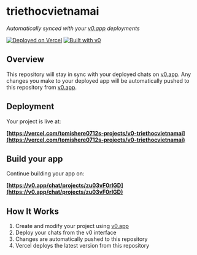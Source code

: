 # triethocvietnamai

*Automatically synced with your [v0.app](https://v0.app) deployments*

[![Deployed on Vercel](https://img.shields.io/badge/Deployed%20on-Vercel-black?style=for-the-badge&logo=vercel)](https://vercel.com/tomishere0712s-projects/v0-triethocvietnamai)
[![Built with v0](https://img.shields.io/badge/Built%20with-v0.app-black?style=for-the-badge)](https://v0.app/chat/projects/zu03vF0rIGD)

## Overview

This repository will stay in sync with your deployed chats on [v0.app](https://v0.app).
Any changes you make to your deployed app will be automatically pushed to this repository from [v0.app](https://v0.app).

## Deployment

Your project is live at:

**[https://vercel.com/tomishere0712s-projects/v0-triethocvietnamai](https://vercel.com/tomishere0712s-projects/v0-triethocvietnamai)**

## Build your app

Continue building your app on:

**[https://v0.app/chat/projects/zu03vF0rIGD](https://v0.app/chat/projects/zu03vF0rIGD)**

## How It Works

1. Create and modify your project using [v0.app](https://v0.app)
2. Deploy your chats from the v0 interface
3. Changes are automatically pushed to this repository
4. Vercel deploys the latest version from this repository